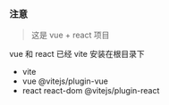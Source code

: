 ### 注意

> 这是 vue + react 项目

vue 和 react 已经 vite 安装在根目录下
- vite
- vue @vitejs/plugin-vue
- react react-dom @vitejs/plugin-react